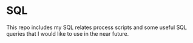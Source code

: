 # SQL
This repo includes my SQL relates process scripts and some useful SQL queries that I would like to use in the near future.
